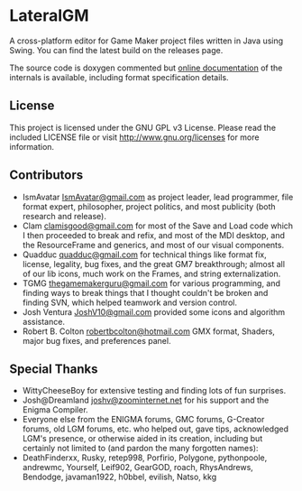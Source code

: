 LateralGM
=========
A cross-platform editor for Game Maker project files written in Java using Swing. You can find the latest build on the releases page.

The source code is doxygen commented but [online documentation](http://enigma-dev.org/docs/Wiki/LateralGM) of the internals is available, including format specification details.

License
-------
This project is licensed under the GNU GPL v3 License. Please read the included LICENSE file or visit http://www.gnu.org/licenses for more information.

Contributors
-------
* IsmAvatar <IsmAvatar@gmail.com> as project leader, lead programmer, file format expert,
 philosopher, project politics, and most publicity (both research and release).
* Clam <clamisgood@gmail.com> for most of the Save and Load code
 which I then proceeded to break and refix, and most of the MDI desktop,
 and the ResourceFrame and generics, and most of our visual components.
* Quadduc <quadduc@gmail.com> for technical things
 like format fix, license, legality, bug fixes, and the great GM7 breakthrough;
 almost all of our lib icons, much work on the Frames, and string externalization.
* TGMG <thegamemakerguru@gmail.com> for various programming,
 and finding ways to break things that I thought couldn't be broken
 and finding SVN, which helped teamwork and version control.
* Josh Ventura <JoshV10@gmail.com> provided some icons and algorithm assistance.
* Robert B. Colton <robertbcolton@hotmail.com> GMX format, Shaders, major bug fixes, and preferences panel.

Special Thanks
-------
* WittyCheeseBoy for extensive testing and finding lots of fun surprises.
* Josh@Dreamland <joshv@zoominternet.net> for his support and the Enigma Compiler.
* Everyone else from the ENIGMA forums, GMC forums, G-Creator forums, old LGM forums, etc.
 who helped out, gave tips, acknowledged LGM's presence, or otherwise aided in its creation,
 including but certainly not limited to (and pardon the many forgotten names):
* DeathFinderxx, Rusky, retep998, Porfirio, Polygone, pythonpoole, andrewmc, Yourself, Leif902,
GearGOD, roach, RhysAndrews, Bendodge, javaman1922, h0bbel, evilish, Natso, kkg
